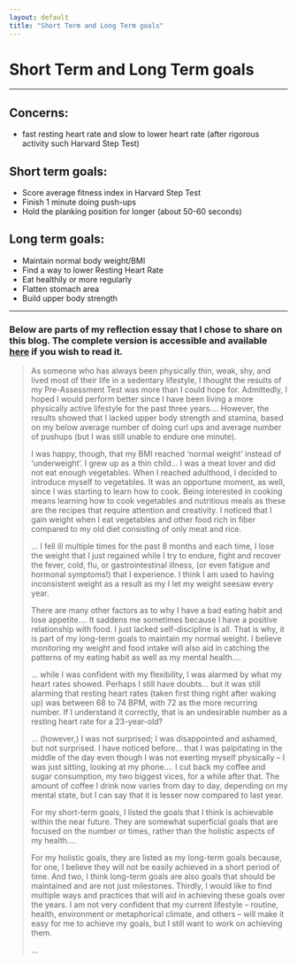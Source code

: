 ```yaml
---
layout: default
title: "Short Term and Long Term goals"
---
```

# Short Term and Long Term goals
***

## Concerns:
- fast resting heart rate and slow to lower heart rate (after rigorous activity such Harvard Step Test)

## Short term goals:
- Score average fitness index in Harvard Step Test
- Finish 1 minute doing push-ups
- Hold the planking position for longer (about 50-60 seconds)

## Long term goals:
- Maintain normal body weight/BMI
- Find a way to lower Resting Heart Rate
- Eat healthily or more regularly
- Flatten stomach area
- Build upper body strength

---

### Below are parts of my reflection essay that I chose to share on this blog. The complete version is accessible and available <a href="https://drive.google.com/file/d/1-8Q-IdDKr5HOQIk4e9K8OHUXPpUfcN-1/view?usp=sharing" target="_blank">here</a> if you wish to read it.

> As someone who has always been physically thin, weak, shy, and lived most of their life in a sedentary lifestyle, I thought the results of my Pre-Assessment Test was more than I could hope for. Admittedly, I hoped I would perform better since I have been living a more physically active lifestyle for the past three years.... However, the results showed that I lacked upper body strength and stamina, based on my below average number of doing curl ups and average number of pushups (but I was still unable to endure one minute).
>
> I was happy, though, that my BMI reached ‘normal weight’ instead of ‘underweight’. I grew up as a thin child... I was a meat lover and did not eat enough vegetables. When I reached adulthood, I decided to introduce myself to vegetables. It was an opportune moment, as well, since I was starting to learn how to cook. Being interested in cooking means learning how to cook vegetables and nutritious meals as these are the recipes that require attention and creativity. I noticed that I gain weight when I eat vegetables and other food rich in fiber compared to my old diet consisting of only meat and rice.
>
> ... I fell ill multiple times for the past 8 months and each time, I lose the weight that I just regained while I try to endure, fight and recover the fever, cold, flu, or gastrointestinal illness, (or even fatigue and hormonal symptoms!) that I experience. I think I am used to having inconsistent weight as a result as my I let my weight seesaw every year.
>
> There are many other factors as to why I have a bad eating habit and lose appetite.... It saddens me sometimes because I have a positive relationship with food. I just lacked self-discipline is all. That is why, it is part of my long-term goals to maintain my normal weight. I believe monitoring my weight and food intake will also aid in catching the patterns of my eating habit as well as my mental health....
> 
> ... while I was confident with my flexibility, I was alarmed by what my heart rates showed. Perhaps I still have doubts... but it was still alarming that resting heart rates (taken first thing right after waking up) was between 68 to 74 BPM, with 72 as the more recurring number. If I understand it correctly, that is an undesirable number as a resting heart rate for a 23-year-old?
> 
> ... (however,) I was not surprised; I was disappointed and ashamed, but not surprised. I have noticed before... that I was palpitating in the middle of the day even though I was not exerting myself physically – I was just sitting, looking at my phone.... I cut back my coffee and sugar consumption, my two biggest vices, for a while after that. The amount of coffee I drink now varies from day to day, depending on my mental state, but I can say that it is lesser now compared to last year.
> 
> For my short-term goals, I listed the goals that I think is achievable within the near future. They are somewhat superficial goals that are focused on the number or times, rather than the holistic aspects of my health....
> 
> For my holistic goals, they are listed as my long-term goals because, for one, I believe they will not be easily achieved in a short period of time. And two, I think long-term goals are also goals that should be maintained and are not just milestones. Thirdly, I would like to find multiple ways and practices that will aid in achieving these goals over the years. I am not very confident that my current lifestyle – routine, health, environment or metaphorical climate, and others – will make it easy for me to achieve my goals, but I still want to work on achieving them.
> 
> ...
> 

